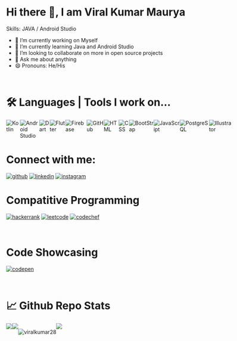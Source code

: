 <h1> Hi there 👋, I am Viral Kumar Maurya</h1>

Skills: JAVA / Android Studio

- 🔭 I’m currently working on Myself 
- 🌱 I’m currently learning Java and Android Studio 
- 👯 I’m looking to collaborate on more in open source projects 
- 💬 Ask me about anything 
- 😄 Pronouns: He/His 



<br><h1>🛠️ Languages | Tools I work on...</h1>
<div style="display:flex;">
 <a><img height="48" src="https://raw.githubusercontent.com/github/explore/80688e429a7d4ef2fca1e82350fe8e3517d3494d/topics/java/java.png" alt="java"></a>
 <a><img height="48" src="https://www.pngix.com/pngfile/middle/213-2134143_kotlin-logo-png-transparent-kotlin-logo-png-png.png" alt="Kotlin"></a>
 <a><img height="48" src="https://1.bp.blogspot.com/-LgTa-xDiknI/X4EflN56boI/AAAAAAAAPuk/24YyKnqiGkwRS9-_9suPKkfsAwO4wHYEgCLcBGAsYHQ/s0/image9.png" alt="Android Studio"></a>
 <a><img height="48" src="https://upload.wikimedia.org/wikipedia/commons/7/7e/Dart-logo.png" alt="Dart"></a>
 <a><img height="48" src="https://miro.medium.com/max/1000/1*ilC2Aqp5sZd1wi0CopD1Hw.png" alt="Flutter"></a>
 <a><img height="48" src="https://img.icons8.com/color/452/firebase.png" alt="Firebase"></a>
 <a><img height="48" src="http://pngimg.com/uploads/github/github_PNG40.png" alt="GitHub"></a>
 <a><img height="48" src="https://cdn.worldvectorlogo.com/logos/html5-1.svg" alt="HTML"></a>
 <a><img height="48" src="https://upload.wikimedia.org/wikipedia/commons/thumb/d/d5/CSS3_logo_and_wordmark.svg/1200px-CSS3_logo_and_wordmark.svg.png" alt="CSS"></a>
 <a><img height="48" src="https://brandslogos.com/wp-content/uploads/thumbs/bootstrap-logo-vector.svg" alt="BootStrap"></a>
 <a><img height="48" src="https://upload.wikimedia.org/wikipedia/commons/thumb/9/99/Unofficial_JavaScript_logo_2.svg/1200px-Unofficial_JavaScript_logo_2.svg.png" alt="JavaScript"></a>
 <a><img height="48" src="https://upload.wikimedia.org/wikipedia/commons/2/29/Postgresql_elephant.svg" alt="PostgreSQL"></a>
 <a><img height="48" src="https://cadcreations.co.ke/wp-content/uploads/Adobe_Illustrator_CC_icon1200px.png" alt="Illustrator"></a>
 </div> 

<h1> Connect with me: </h1>

[<img src='https://cdn.jsdelivr.net/npm/simple-icons@3.0.1/icons/github.svg' alt='github' height='40'>](https://github.com/viralkumar28)  [<img src='https://cdn.jsdelivr.net/npm/simple-icons@3.0.1/icons/linkedin.svg' alt='linkedin' height='40'>](https://www.linkedin.com/in/vk28)  [<img src='https://cdn.jsdelivr.net/npm/simple-icons@3.0.1/icons/instagram.svg' alt='instagram' height='40'>](https://www.instagram.com/viralkumar01/)  

<h1>Compatitive Programming</h1>

[<img src='https://cdn.jsdelivr.net/npm/simple-icons@3.0.1/icons/hackerrank.svg' alt='hackerrank' height='40'>](https://www.hackerrank.com/viralkumarmaurya) 
[<img src='https://leetcode.com/static/images/LeetCode_logo.png' alt='leetcode' height='40'>](https://leetcode.com/viralkumarmaurya/)
[<img src='https://miro.medium.com/max/333/1*1W0-bbmt4iiEpp_pPrS0VQ.png' alt='codechef' height='40'>](https://www.codechef.com/users/vrial28)

<br><h1>Code Showcasing </h1>

[<img src='https://cpwebassets.codepen.io/assets/social/facebook-default-05cf522ae1d4c215ae0f09d866d97413a2204b6c9339c6e7a1b96ab1d4a7340f.png' alt='codepen' height='40'>](https://codepen.io/viralkumar28)

<br><h1>📈 Github Repo Stats</h1>
<div style="display:flex;">
<img src="https://github-readme-stats.vercel.app/api?username=viralkumar28&&show_icons=true&title_color=ffffff&icon_color=bb2acf&text_color=daf7dc&bg_color=151515">
<img align="left" src="https://github-readme-stats.vercel.app/api/top-langs/?username=viralkumar28&layout=compact&bg_color=171717&text_color=ffffff&icon_color=71E8F1" />
 <p><img align="center" src="https://github-readme-streak-stats.herokuapp.com/?user=viralkumar28&" alt="viralkumar28" /></p>
<img align="right" src="https://komarev.com/ghpvc/?username=viralkumar28" />
</div>
